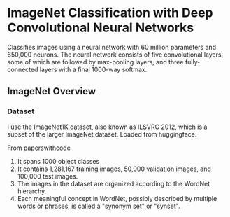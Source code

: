 # ImageNet Classification with Deep Convolutional Neural Networks

Classifies images using a neural network with 60 million parameters and 650,000 neurons. The neural network consists of five convolutional layers, some of which are followed by max-pooling layers, and three fully-connected layers with a final 1000-way softmax.

## ImageNet Overview

### Dataset
I use the ImageNet1K dataset, also known as ILSVRC 2012, which is a subset of the larger ImageNet dataset. Loaded from huggingface. 

From [paperswithcode](https://paperswithcode.com/dataset/imagenet-1k-1)

1. It spans 1000 object classes
2. It contains 1,281,167 training images, 50,000 validation images, and 100,000 test images. 
3. The images in the dataset are organized according to the WordNet hierarchy.
4. Each meaningful concept in WordNet, possibly described by multiple words or phrases, is called a "synonym set" or "synset".


